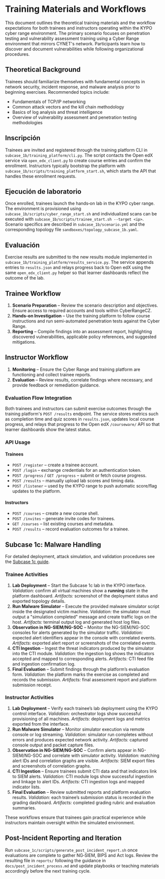 # Training Materials and Workflows

This document outlines the theoretical training materials and the workflow expectations for both trainees and instructors operating within the KYPO cyber range environment. The primary scenario focuses on penetration testing and vulnerability assessment training using a Cyber Range environment that mirrors CYNET's network. Participants learn how to discover and document vulnerabilities while following organizational procedures.

## Theoretical Background

Trainees should familiarize themselves with fundamental concepts in network security, incident response, and malware analysis prior to beginning exercises. Recommended topics include:

- Fundamentals of TCP/IP networking
- Common attack vectors and the kill chain methodology
- Basics of log analysis and threat intelligence
- Overview of vulnerability assessment and penetration testing methodologies

## Inscripción

Trainees are invited and registered through the training platform CLI in
`subcase_1b/training_platform/cli.py`. The script contacts the Open edX
service via `open_edx_client.py` to create course entries and confirm the
enrollment. Instructors typically bootstrap the platform with
`subcase_1b/scripts/training_platform_start.sh`, which starts the API that
handles these enrollment requests.

## Ejecución de laboratorio

Once enrolled, trainees launch the hands‑on lab in the KYPO cyber range.
The environment is provisioned using `subcase_1b/scripts/cyber_range_start.sh`
and individualized scans can be executed with
`subcase_1b/scripts/trainee_start.sh --target <ip>`. Scenario specifics are
described in `subcase_1b/scenario.yml` and the corresponding topology file
`sandboxes/topology_subcase_1b.yaml`.

## Evaluación

Exercise results are submitted to the new results module implemented in
`subcase_1b/training_platform/results_service.py`. The service appends
entries to `results.json` and relays progress back to Open edX using the
same `open_edx_client.py` helper so that learner dashboards reflect the
outcome of the lab.

## Trainee Workflow

1. **Scenario Preparation** – Review the scenario description and objectives. Ensure access to required accounts and tools within CyberRangeCZ.
2. **Hands-on Investigation** – Use the training platform to follow course instructions and run semi-automated penetration tests against the Cyber Range.
3. **Reporting** – Compile findings into an assessment report, highlighting discovered vulnerabilities, applicable policy references, and suggested mitigations.

## Instructor Workflow

1. **Monitoring** – Ensure the Cyber Range and training platform are functioning and collect trainee reports.
2. **Evaluation** – Review results, correlate findings where necessary, and provide feedback or remediation guidance.

### Evaluation Flow Integration

Both trainees and instructors can submit exercise outcomes through the
training platform's `POST /results` endpoint. The service stores metrics
such as completion time and quiz scores in `results.json`, updates local
course progress, and relays that progress to the Open edX
`/courseware/` API so that learner dashboards show the latest status.

### API Usage

#### Trainees

- `POST /register` – create a trainee account.
- `POST /login` – exchange credentials for an authentication token.
- `POST /progress` / `GET /progress` – submit or fetch course progress.
- `POST /results` – manually upload lab scores and timing data.
- `POST /listener` – used by the KYPO range to push automatic score/flag
  updates to the platform.

#### Instructors

- `POST /courses` – create a new course shell.
- `POST /invites` – generate invite codes for trainees.
- `GET /courses` – list existing courses and metadata.
- `POST /results` – record evaluation outcomes for a trainee.

## Subcase 1c: Malware Handling

For detailed deployment, attack simulation, and validation procedures see the
[Subcase 1c guide](subcase_1c_guide.md).

### Trainee Activities

1. **Lab Deployment** – Start the Subcase 1c lab in the KYPO interface. *Validation:* confirm all virtual machines show a **running** state in the platform dashboard. *Artifacts:* screenshot of the deployment status and exported topology details.
2. **Run Malware Simulator** – Execute the provided malware simulator script inside the designated victim machine. *Validation:* the simulator must output a "simulation completed" message and create traffic logs on the host. *Artifacts:* terminal output log and generated host log files.
3. **Observation in NG-SIEM/NG-SOC** – Monitor the NG-SIEM/NG-SOC consoles for alerts generated by the simulator traffic. *Validation:* expected alert identifiers appear in the console with correlated events. *Artifacts:* exported alert report or screenshots of the correlated events.
4. **CTI Ingestion** – Ingest the threat indicators produced by the simulator into the CTI module. *Validation:* the ingestion log shows the indicators accepted and mapped to corresponding alerts. *Artifacts:* CTI feed file and ingestion confirmation log.
5. **Final Evaluation** – Submit findings through the platform’s evaluation form. *Validation:* the platform marks the exercise as completed and records the submission. *Artifacts:* final assessment report and platform submission receipt.

### Instructor Activities

1. **Lab Deployment** – Verify each trainee’s lab deployment using the KYPO control interface. *Validation:* orchestrator logs show successful provisioning of all machines. *Artifacts:* deployment logs and metrics exported from the interface.
2. **Run Malware Simulator** – Monitor simulator execution via remote console or log streaming. *Validation:* simulator run completes without errors and produces expected network activity. *Artifacts:* captured console output and packet capture files.
3. **Observation in NG-SIEM/NG-SOC** – Confirm alerts appear in NG-SIEM/NG-SOC and correlate with simulator activity. *Validation:* matching alert IDs and correlation graphs are visible. *Artifacts:* SIEM export files and screenshots of correlation graphs.
4. **CTI Ingestion** – Ensure trainees submit CTI data and that indicators link to SIEM alerts. *Validation:* CTI module logs show successful ingestion and linkage to alert IDs. *Artifacts:* CTI ingestion logs and mapped indicator lists.
5. **Final Evaluation** – Review submitted reports and platform evaluation results. *Validation:* each trainee’s submission status is recorded in the grading dashboard. *Artifacts:* completed grading rubric and evaluation summaries.

These workflows ensure that trainees gain practical experience while instructors maintain oversight within the simulated environment.

## Post-Incident Reporting and Iteration

Run `subcase_1c/scripts/generate_post_incident_report.sh` once evaluations are complete to gather NG‑SIEM, BIPS and Act logs. Review the resulting file in `reports/` following the guidance in `docs/post_incident_process.md` and update playbooks or teaching materials accordingly before the next training cycle.
